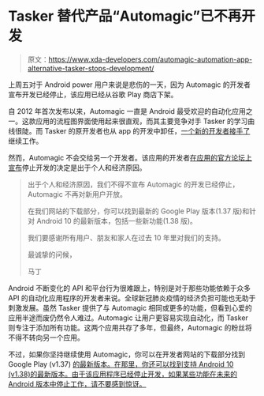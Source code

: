 # Tasker 替代产品“Automagic”已不再开发

> 原文：<https://www.xda-developers.com/automagic-automation-app-alternative-tasker-stops-development/>

上周五对于 Android power 用户来说是悲伤的一天，因为 Automagic 的开发者宣布开发已经停止，该应用已经从谷歌 Play 商店下架。

自 2012 年首次发布以来，Automagic 一直是 Android 最受欢迎的自动化应用之一。这款应用的流程图界面使用起来很直观，而其主要竞争对手 Tasker 的学习曲线很陡。而 Tasker 的原开发者也从 app 的开发中卸任，[一个新的开发者接手了](https://www.xda-developers.com/tasker-joao-dias-autoapps-development/)继续工作。

然而，Automagic 不会交给另一个开发者。该应用的开发者[在应用的官方论坛上宣布](https://automagic4android.com/forum/viewtopic.php?t=8787)停止开发的决定是出于个人和经济原因。

> 出于个人和经济原因，我们不得不宣布 Automagic 的开发已经停止，Automagic 不再对新用户开放。
> 
> 在我们网站的下载部分，你可以找到最新的 Google Play 版本(1.37 版)和针对 Android 10 的最新版本，包括一些新功能(1.38 版)。
> 
> 我们要感谢所有用户、朋友和家人在过去 10 年里对我们的支持。
> 
> 最诚挚的问候，
> 
> 马丁

Android 不断变化的 API 和平台行为很难跟上，特别是对于那些功能依赖于众多 API 的自动化应用程序的开发者来说。全球新冠肺炎疫情的经济负担可能也无助于刺激发展。虽然 Tasker 提供了与 Automagic 相同或更多的功能，但看到心爱的应用半途而废仍然令人难过。Automagic 让用户更容易实现自动化，而 Tasker 则专注于添加所有功能。这两个应用共存了多年，但最终，Automagic 的粉丝将不得不转向另一个应用。

不过，如果你坚持继续使用 Automagic，你可以在开发者网站的下载部分找到 Google Play (v1.37) [的最新版本。在那里，你还可以找到支持 Android 10 (v1.38)的最新版本。由于该应用程序已经停止开发，如果某些功能在未来的 Android 版本中停止工作，请不要感到惊讶。](https://automagic4android.com/download_en.html)